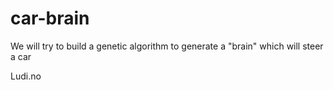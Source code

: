 car-brain
=========

We will try to build a genetic algorithm to generate a "brain" which will steer a car

Ludi.no
